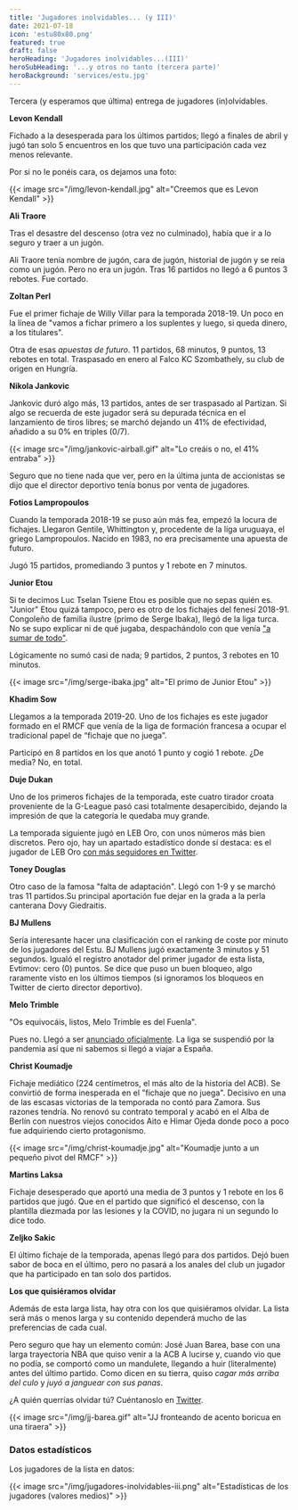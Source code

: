 ```yaml
---
title: 'Jugadores inolvidables... (y III)'
date: 2021-07-18
icon: 'estu80x80.png'
featured: true
draft: false
heroHeading: 'Jugadores inolvidables...(III)'
heroSubHeading: '...y otros no tanto (tercera parte)'
heroBackground: 'services/estu.jpg'
---
```


Tercera (y esperamos que última) entrega de jugadores (in)olvidables.

**Levon Kendall**

Fichado a la desesperada para los últimos partidos; llegó a finales de abril y jugó tan solo 5 encuentros en los que tuvo una participación cada vez menos relevante.

Por si no le ponéis cara, os dejamos una foto:

{{< image src="/img/levon-kendall.jpg" alt="Creemos que es Levon Kendall" >}}

**Ali Traore**

Tras el desastre del descenso (otra vez no culminado), había que ir a lo seguro y traer a un jugón.

Ali Traore tenía nombre de jugón, cara de jugón, historial de jugón y se reía como un jugón. Pero no era un jugón. Tras 16 partidos no llegó a 6 puntos 3 rebotes. Fue cortado.

**Zoltan Perl**

Fue el primer fichaje de Willy Villar para la temporada 2018-19. Un poco en la línea de "vamos a fichar primero a los suplentes y luego, si queda dinero, a los titulares".

Otra de esas *apuestas de futuro*. 11 partidos, 68 minutos, 9 puntos, 13 rebotes en total. Traspasado en enero al Falco KC Szombathely, su club de origen en Hungría.

**Nikola Jankovic**

Jankovic duró algo más, 13 partidos, antes de ser traspasado al Partizan. Si algo se recuerda de este jugador será su depurada técnica en el lanzamiento de tiros libres; se marchó dejando un 41% de efectividad, añadido a su 0% en triples (0/7).

{{< image src="/img/jankovic-airball.gif" alt="Lo creáis o no, el 41% entraba" >}}

Seguro que no tiene nada que ver, pero en la última junta de accionistas se dijo que el director deportivo tenía bonus por venta de jugadores.

**Fotios Lampropoulos**

Cuando la temporada 2018-19 se puso aún más fea, empezó la locura de fichajes. Llegaron Gentile, Whittington y, procedente de la liga uruguaya, el griego Lampropoulos. Nacido en 1983, no era precisamente una apuesta de futuro.

Jugó 15 partidos, promediando 3 puntos y 1 rebote en 7 minutos.

**Junior Etou**

Si te decimos Luc Tselan Tsiene Etou es posible que no sepas quién es. "Junior" Etou quizá tampoco, pero es otro de los fichajes del fenesí 2018-91. Congoleño de familia ilustre (primo de Serge Ibaka), llegó de la liga turca. No se supo explicar ni de qué jugaba, despachándolo con que venía ["a sumar de todo"](https://www.movistarestudiantes.com/masculino/junior-etou-refuerzo-para-movistar-estudiantes/).

Lógicamente no sumó casi de nada; 9 partidos, 2 puntos, 3 rebotes en 10 minutos.

{{< image src="/img/serge-ibaka.jpg" alt="El primo de Junior Etou" >}}

**Khadim Sow**

Llegamos a la temporada 2019-20. Uno de los fichajes es este jugador formado en el RMCF que venía de la liga de formación francesa a ocupar el tradicional papel de “fichaje que no juega”.

Participó en 8 partidos en los que anotó 1 punto y cogió 1 rebote. ¿De media? No, en total.

**Duje Dukan**

Uno de los primeros fichajes de la temporada, este cuatro tirador croata proveniente de la G-League pasó casi totalmente desapercibido, dejando la impresión de que la categoría le quedaba muy grande.

La temporada siguiente jugó en LEB Oro, con unos números más bien discretos. Pero ojo, hay un apartado estadístico donde sí destaca: es el jugador de LEB Oro [con más seguidores en Twitter](https://zonadebasquet.com/2020/10/28/oro-20-21-los-jugadores-mas-seguidos-tw-ig/).

**Toney Douglas**

Otro caso de la famosa "falta de adaptación". Llegó con 1-9 y se marchó tras 11 partidos.Su principal aportación fue dejar en la grada a la perla canterana Dovy Giedraitis.

**BJ Mullens**

Sería interesante hacer una clasificación con el ranking de coste por minuto de los jugadores del Estu. BJ Mullens jugó exactamente 3 minutos y 51 segundos. Igualó el registro anotador del primer jugador de esta lista, Evtimov: cero (0) puntos. Se dice que puso un buen bloqueo, algo raramente visto en los últimos tiempos (si ignoramos los bloqueos en Twitter de cierto director deportivo).

**Melo Trimble**

"Os equivocáis, listos, Melo Trimble es del Fuenla".

Pues no. Llegó a ser [anunciado oficialmente](https://www.movistarestudiantes.com/masculino/altas-bajas/melo-trimble-firma-con-movistar-estu/). La liga se suspendió por la pandemia así que ni sabemos si llegó a viajar a España.

**Christ Koumadje**

Fichaje mediático (224 centímetros, el más alto de la historia del ACB). Se convirtió de forma inesperada en el "fichaje que no juega". Decisivo en una de las escasas victorias de la temporada no contó para Zamora. Sus razones tendría. No renovó su contrato temporal y acabó en el Alba de Berlín con nuestros viejos conocidos Aito e Himar Ojeda donde poco a poco fue adquiriendo cierto protagonismo.

{{< image src="/img/christ-koumadje.jpg" alt="Koumadje junto a un pequeño pivot del RMCF" >}}

**Martins Laksa**

Fichaje desesperado que aportó una media de 3 puntos y 1 rebote en los 6 partidos que jugó. Que en el partido que significó el descenso, con la plantilla diezmada por las lesiones y la COVID, no jugara ni un segundo lo dice todo.

**Zeljko Sakic**

El último fichaje de la temporada, apenas llegó para dos partidos. Dejó buen sabor de boca en el último, pero no pasará a los anales del club un jugador que ha participado en tan solo dos partidos.

**Los que quisiéramos olvidar**

Además de esta larga lista, hay otra con los que quisiéramos olvidar. La lista será más o menos larga y su contenido dependerá mucho de las preferencias de cada cual.

Pero seguro que hay un elemento común: José Juan Barea, base con una larga trayectoria NBA que quiso venir a la ACB A lucirse y, cuando vio que no podía, se comportó como un mandulete, llegando a huir (literalmente) antes del último partido. Como dicen en su tierra, quiso *cagar más arriba del culo* y *juyó a janguear con sus panas*.

¿A quién querrías olvidar tú? Cuéntanoslo en [Twitter](https://twitter.com/NuestroEstu).

{{< image src="/img/jj-barea.gif" alt="JJ fronteando de acento boricua en una tiraera" >}}

### Datos estadísticos

Los jugadores de la lista en datos:

{{< image src="/img/jugadores-inolvidables-iii.png" alt="Estadísticas de los jugadores (valores medios)" >}}

